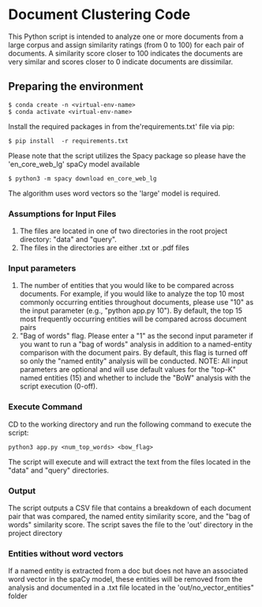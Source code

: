 # Document Clustering Code

This Python script is intended to analyze one or more documents from a large corpus and assign similarity ratings (from 0 to 100) for each pair of documents. A similarity score closer to 100 indicates the documents are very similar and scores closer to 0 indicate documents are dissimilar.

## Preparing the environment

    $ conda create -n <virtual-env-name>
    $ conda activate <virtual-env-name>

Install the required packages in from the'requirements.txt' file via pip: 

    $ pip install  -r requirements.txt

Please note that the script utilizes the Spacy package so please have the 'en_core_web_lg' spaCy model available

    $ python3 -m spacy download en_core_web_lg

The algorithm uses word vectors so the 'large' model is required.

### Assumptions for Input Files

1. The files are located in one of two directories in the root project directory: "data" and "query".
2. The files in the directories are either .txt or .pdf files

### Input parameters

1. The number of entities that you would like to be compared across documents. For example, if you would like to analyze the top 10 most commonly occurring entities throughout documents, please use "10" as the input parameter (e.g., "python app.py 10"). By default, the top 15 most frequently occurring entities will be compared across document pairs
2. "Bag of words" flag. Please enter a "1" as the second input parameter if you want to run a "bag of words" analysis in addition to a named-entity comparison with the document pairs. By default, this flag is turned off so only the "named entity" analysis will be conducted.
NOTE: All input parameters are optional and will use default values for the "top-K" named entities (15) and whether to include the "BoW" analysis with the script execution (0-off).

### Execute Command

CD to the working directory and run the following command to execute the script: 
    
    python3 app.py <num_top_words> <bow_flag>

The script will execute and will extract the text from the files located in the "data" and "query" directories.

### Output

The script outputs a CSV file that contains a breakdown of each document pair that was compared, the named entity similarity score, and the "bag of words" similarity score. The script saves the file to the 'out' directory in the project directory

### Entities without word vectors

If a named entity is extracted from a doc but does not have an associated word vector in the spaCy model, these entities will be removed from the analysis and documented in a .txt file located in the 'out/no_vector_entities" folder
